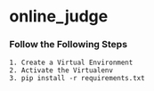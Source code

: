 # online_judge

### Follow the Following Steps
~~~~
1. Create a Virtual Environment
2. Activate the Virtualenv
3. pip install -r requirements.txt
~~~~
 